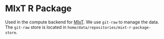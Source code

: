 # MIxT R Package
Used in the compute backend for [MIxT](http://mixt-blood-tumor.bci.mcgill.ca).
We use `git-raw` to manage the data. The `git-raw` store is located in
`home/data/repositories/mixt-r-package-store`. 
